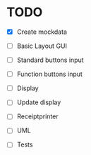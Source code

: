 # TODO
- [x] Create mockdata
- [ ] Basic Layout GUI
- [ ] Standard buttons input 
- [ ] Function buttons input
- [ ] Display
- [ ] Update display
- [ ] Receiptprinter
- [ ] UML
- [ ] Tests

